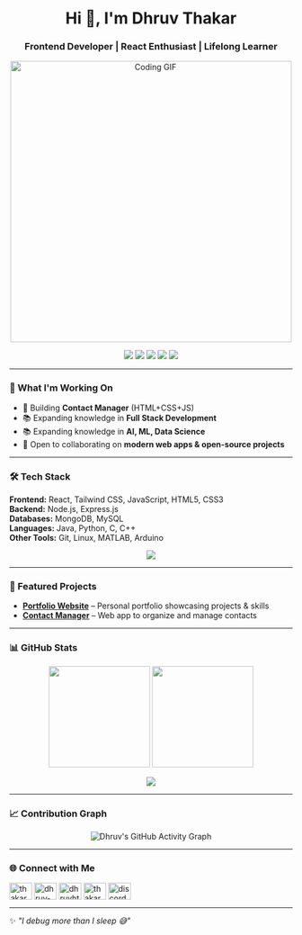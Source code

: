 <h1 align="center">Hi 👋, I'm Dhruv Thakar</h1>
<h3 align="center">Frontend Developer | React Enthusiast | Lifelong Learner</h3>

<p align="center">
  <img src="https://media.giphy.com/media/qgQUggAC3Pfv687qPC/giphy.gif" width="500" alt="Coding GIF" />
</p>

<p align="center">
  <a href="https://dhruvht612.github.io/Portfolio/"><img src="https://img.shields.io/badge/Portfolio-%2300C7B7.svg?&style=for-the-badge&logo=google-chrome&logoColor=white" /></a>
  <a href="mailto:thakardhruvh@gmail.com"><img src="https://img.shields.io/badge/Email-D14836?style=for-the-badge&logo=gmail&logoColor=white" /></a>
  <a href="https://linkedin.com/in/dhruv-thakar"><img src="https://img.shields.io/badge/LinkedIn-%230077B5.svg?&style=for-the-badge&logo=linkedin&logoColor=white" /></a>
  <a href="https://twitter.com/thakardhruv612"><img src="https://img.shields.io/badge/Twitter-%231DA1F2.svg?&style=for-the-badge&logo=twitter&logoColor=white" /></a>
  <a href="https://instagram.com/dhruvht_200612"><img src="https://img.shields.io/badge/Instagram-%23E4405F.svg?&style=for-the-badge&logo=instagram&logoColor=white" /></a>
</p>

---

### 🔭 What I'm Working On
- 🚀 Building **Contact Manager** (HTML+CSS+JS)  
- 📚 Expanding knowledge in **Full Stack Development**
- 📚 Expanding knowledge in **AI, ML, Data Science**
- 🤝 Open to collaborating on **modern web apps & open-source projects**  
---

### 🛠 Tech Stack
**Frontend:** React, Tailwind CSS, JavaScript, HTML5, CSS3  
**Backend:** Node.js, Express.js  
**Databases:** MongoDB, MySQL  
**Languages:** Java, Python, C, C++  
**Other Tools:** Git, Linux, MATLAB, Arduino  

<p align="center">
  <img src="https://skillicons.dev/icons?i=react,tailwind,js,html,css,nodejs,express,mongodb,mysql,java,python,c,cpp,git,linux,matlab,arduino" />
</p>

---

### 📌 Featured Projects
- [**Portfolio Website**](https://dhruvht612.github.io/Portfolio/) – Personal portfolio showcasing projects & skills  
- [**Contact Manager**](https://github.com/dhruvht612/contact-manager) – Web app to organize and manage contacts  

---

### 📊 GitHub Stats
<p align="center">
  <img src="https://github-readme-stats.vercel.app/api?username=dhruvht612&show_icons=true&theme=tokyonight" height="180" />
  <img src="https://github-readme-stats.vercel.app/api/top-langs/?username=dhruvht612&layout=compact&theme=tokyonight" height="180" />
</p>

<p align="center">
  <img src="https://github-readme-streak-stats.herokuapp.com?user=dhruvht612&theme=tokyonight" />
</p>

---

### 📈 Contribution Graph
<p align="center">
  <img src="https://github-readme-activity-graph.vercel.app/graph?username=dhruvht612&theme=tokyo-night" alt="Dhruv's GitHub Activity Graph" />
</p>

---

### 🌐 Connect with Me
<p align="left">
<a href="https://twitter.com/thakardhruv612" target="blank"><img align="center" src="https://raw.githubusercontent.com/rahuldkjain/github-profile-readme-generator/master/src/images/icons/Social/twitter.svg" alt="thakardhruv612" height="30" width="40" /></a>
<a href="https://linkedin.com/in/dhruv-thakar" target="blank"><img align="center" src="https://raw.githubusercontent.com/rahuldkjain/github-profile-readme-generator/master/src/images/icons/Social/linked-in-alt.svg" alt="dhruv-thakar" height="30" width="40" /></a>
<a href="https://instagram.com/dhruvht_200612" target="blank"><img align="center" src="https://raw.githubusercontent.com/rahuldkjain/github-profile-readme-generator/master/src/images/icons/Social/instagram.svg" alt="dhruvht_200612" height="30" width="40" /></a>
<a href="https://www.hackerrank.com/thakardhruvh" target="blank"><img align="center" src="https://raw.githubusercontent.com/rahuldkjain/github-profile-readme-generator/master/src/images/icons/Social/hackerrank.svg" alt="thakardhruvh" height="30" width="40" /></a>
<a href="https://discord.gg/1386010338184400958l" target="blank"><img align="center" src="https://raw.githubusercontent.com/rahuldkjain/github-profile-readme-generator/master/src/images/icons/Social/discord.svg" alt="discord" height="30" width="40" /></a>
</p>

---

✨ *"I debug more than I sleep 😅"*  
